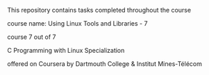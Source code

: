This repository contains tasks completed throughout the course

course name: Using Linux Tools and Libraries - 7

course 7 out of 7

C Programming with Linux Specialization

offered on Coursera by Dartmouth College & Institut Mines-Télécom
